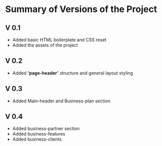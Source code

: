 # Summary of Versions of the Project

## V 0.1

- Added basic HTML boilerplate and CSS reset
- Added the assets of the project 

## V 0.2

- Added **'page-header'** structure and general layout styling

## V 0.3

- Added Main-header and Business-plan section

## V 0.4

- Added business-partner section
- Added business-features
- Added business-clients
